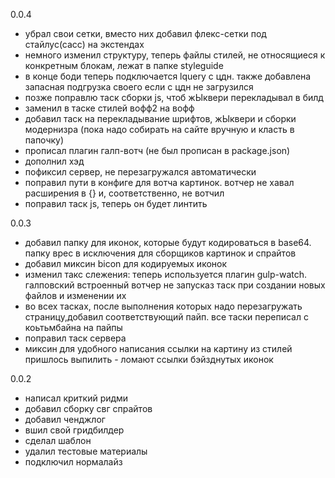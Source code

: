 
0.0.4

- убрал свои сетки, вместо них добавил флекс-сетки под стайлус(сасс) на экстендах
- немного изменил структуру, теперь файлы стилей, не относящиеся к конкретным блокам, лежат в папке styleguide
- в конце боди теперь подключается lquery с цдн. также добавлена запасная подгрузка своего если с цдн не загрузился
- позже поправлю таск сборки js, чтоб жЫквери перекладывал в билд
- заменил в таске стилей вофф2 на вофф
- добавил таск на перекладывание шрифтов, жЫквери и сборки модернизра (пока надо собирать на сайте вручную и класть в папочку)
- прописал плагин галп-вотч (не был прописан в package.json)
- дополнил хэд
- пофиксил сервер, не перезагружался автоматически
- поправил пути в конфиге для вотча картинок. вотчер не хавал расширения в {} и, соответственно, не вотчил
- поправил таск js, теперь он будет линтить

0.0.3

- добавил папку для иконок, которые будут кодироваться в base64. папку врес в исключения для сборщиков картинок и спрайтов
- добавил миксин bicon для кодируемых иконок
- изменил такс слежения: теперь используется плагин gulp-watch.
галповский встроенный вотчер не запусказ таск при создании новых файлов и изменении их
- во всех тасках, после выполнения которых надо перезагружать страницу,добавил соответствующий пайп. все таски переписал с коьтьмбайна на пайпы
- поправил таск сервера
- миксин для удобного написания ссылки на картину из стилей пришлось выпилить - ломают ссылки бэйзднутых иконок

0.0.2

- написал криткий ридми
- добавил сборку свг спрайтов
- добавил ченджлог
- вшил свой гридбилдер
- сделал шаблон
- удалил тестовые материалы
- подключил нормалайз